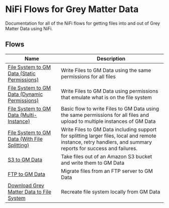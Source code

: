 # NiFi Flows for Grey Matter Data

Documentation for all of the NiFi flows for getting files into and out of Grey Matter Data using NiFi.

## Flows

| Name | Description |
| --- | --- |
| [File System to GM Data (Static Permissions)](./FileSystem_to_GM_Data_(Static).md) | Write Files to GM Data using the same permissions for all files |
| [File System to GM Data (Dynamic Permissions)](./FileSystem_to_GM_Data_(Dynamic).md) | Write Files to GM Data using permissions that emulate what is on the file system |
| [File System to GM Data (Multi-Instance)](./File_System_to_GM_Data_(Multi-Instance).md) | Basic flow to write Files to GM Data using the same permissions for all files and upload to multiple instances of GM Data |
| [File System to GM Data (With File Splitting)](./FileSystem_to_GM_Data_(With_File_Splitting).md) | Write Files to GM Data including support for splitting larger files, local and remote instance, retry handlers, and summary reports for success and failures. |
| [S3 to GM Data](./S3_to_GM_Data_local_and_remote.md) | Take files out of an Amazon S3 bucket and write them to GM Data |
| [FTP to GM Data](./FTP_to_GM_Data.md) | Migrate files from an FTP server to GM Data |
| [Download Grey Matter Data to File System](./GM_Data_to_FileSystem.md) | Recreate file system locally from GM Data |

